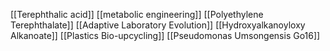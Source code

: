 [[Terephthalic acid]]
[[metabolic engineering]]
[[Polyethylene Terephthalate]]
[[Adaptive Laboratory Evolution]]
[[Hydroxyalkanoyloxy Alkanoate]]
[[Plastics Bio-upcycling]]
[[Pseudomonas Umsongensis Go16]]
